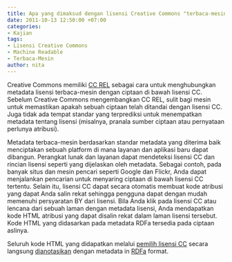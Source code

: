 ```yaml
---
title: Apa yang dimaksud dengan lisensi Creative Commons "terbaca-mesin"?
date: 2011-10-13 12:50:00 +07:00
categories:
- Kajian
tags:
- Lisensi Creative Commons
- Machine Readable
- Terbaca-Mesin
author: nita
---
```


Creative Commons memiliki [CC REL](http://wiki.creativecommons.org/CC_REL) sebagai cara untuk menghubungkan metadata lisensi terbaca-mesin dengan ciptaan di bawah lisensi CC. Sebelum Creative Commons mengembangkan CC REL, sulit bagi mesin untuk memastikan apakah sebuah ciptaan telah ditandai dengan lisensi CC. Juga tidak ada tempat standar yang terprediksi untuk menempatkan metadata tentang lisensi (misalnya, pranala sumber ciptaan atau pernyataan perlunya atribusi).

Metadata terbaca-mesin berdasarkan standar metadata yang diterima baik menciptakan sebuah platform di mana layanan dan aplikasi baru dapat dibangun. Perangkat lunak dan layanan dapat mendeteksi lisensi CC dan rincian lisensi seperti yang dijelaskan oleh metadata. Sebagai contoh, pada banyak situs dan mesin pencari seperti Google dan Flickr, Anda dapat menjalankan pencarian untuk menyaring ciptaan di bawah lisensi CC tertentu. Selain itu, lisensi CC dapat secara otomatis membuat kode atribusi yang dapat Anda salin rekat sehingga pengguna dapat dengan mudah memenuhi persyaratan BY dari lisensi. Bila Anda klik pada lisensi CC atau lencana dari sebuah laman dengan metadata lisensi, Anda mendapatkan kode HTML atribusi yang dapat disalin rekat dalam laman lisensi tersebut. Kode HTML yang didasarkan pada metadata RDFa tersedia pada ciptaan aslinya.

Seluruh kode HTML yang didapatkan melalui [pemilih lisensi CC](http://creativecommons.org/choose) secara langsung [dianotasikan](http://wiki.creativecommons.org/Metadata) dengan metadata in [RDFa](http://wiki.creativecommons.org/RDFa) format.